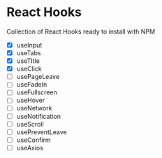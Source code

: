 # React Hooks

Collection of React Hooks ready to install with NPM

- [x] useInput
- [x] useTabs
- [x] useTItle
- [x] useClick
- [ ] usePageLeave
- [ ] useFadeIn
- [ ] useFullscreen
- [ ] useHover
- [ ] useNetwork
- [ ] useNotification
- [ ] useScroll
- [ ] usePreventLeave
- [ ] useConfirm
- [ ] useAxios
